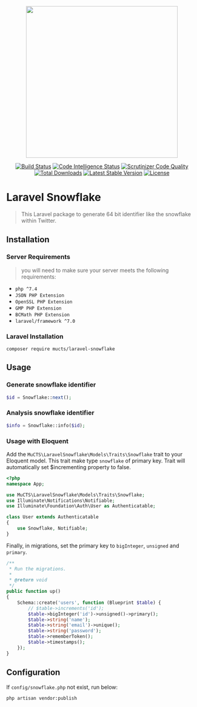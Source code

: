 <p align="center"><img src="https://images.mucts.com/image/exp_def_white.png" width="400"></p>
<p align="center">
    <a href="https://scrutinizer-ci.com/g/mucts/laravel-snowflake"><img src="https://scrutinizer-ci.com/g/mucts/laravel-snowflake/badges/build.png" alt="Build Status"></a>
    <a href="https://scrutinizer-ci.com/g/mucts/laravel-snowflake"><img src="https://scrutinizer-ci.com/g/mucts/laravel-snowflake/badges/code-intelligence.svg" alt="Code Intelligence Status"></a>
    <a href="https://scrutinizer-ci.com/g/mucts/laravel-snowflake"><img src="https://scrutinizer-ci.com/g/mucts/laravel-snowflake/badges/quality-score.png" alt="Scrutinizer Code Quality"></a>
    <a href="https://packagist.org/packages/mucts/laravel-snowflake"><img src="https://poser.pugx.org/mucts/laravel-snowflake/d/total.svg" alt="Total Downloads"></a>
    <a href="https://packagist.org/packages/mucts/laravel-snowflake"><img src="https://poser.pugx.org/mucts/laravel-snowflake/v/stable.svg" alt="Latest Stable Version"></a>
    <a href="https://packagist.org/packages/mucts/laravel-snowflake"><img src="https://poser.pugx.org/mucts/laravel-snowflake/license.svg" alt="License"></a>
</p>

# Laravel Snowflake

> This Laravel package to generate 64 bit identifier like the snowflake within Twitter.

## Installation

### Server Requirements
>you will need to make sure your server meets the following requirements:

- `php ^7.4`
- `JSON PHP Extension`
- `OpenSSL PHP Extension`
- `GMP PHP Extension`
- `BCMath PHP Extension`
- `laravel/framework ^7.0`


### Laravel Installation
```
composer require mucts/laravel-snowflake

```

## Usage

### Generate snowflake identifier
```php
$id = Snowflake::next();
```

### Analysis snowflake identifier

```php
$info = Snowflake::info($id);
```

### Usage with Eloquent
Add the `MuCTS\LaravelSnowflake\Models\Traits\Snowflake` trait to your Eloquent model.
This trait make type `snowflake` of primary key. Trait will automatically set $incrementing property to false.

``` php
<?php
namespace App;

use MuCTS\LaravelSnowflake\Models\Traits\Snowflake;
use Illuminate\Notifications\Notifiable;
use Illuminate\Foundation\Auth\User as Authenticatable;

class User extends Authenticatable
{
    use Snowflake, Notifiable;
}
```

Finally, in migrations, set the primary key to `bigInteger`, `unsigned` and `primary`.

``` php
/**
 * Run the migrations.
 *
 * @return void
 */
public function up()
{
    Schema::create('users', function (Blueprint $table) {
        // $table->increments('id');
        $table->bigInteger('id')->unsigned()->primary();
        $table->string('name');
        $table->string('email')->unique();
        $table->string('password');
        $table->rememberToken();
        $table->timestamps();
    });
}
```


## Configuration
If `config/snowflake.php` not exist, run below:
```
php artisan vendor:publish
```

